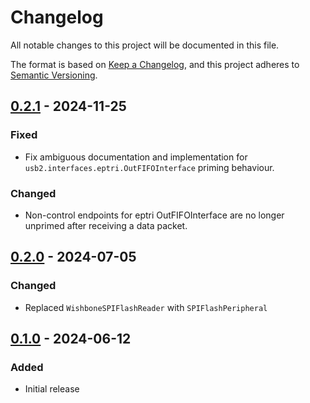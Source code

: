 # Changelog

All notable changes to this project will be documented in this file.

The format is based on [Keep a Changelog](https://keepachangelog.com/en/1.1.0/),
and this project adheres to [Semantic Versioning](https://semver.org/spec/v2.0.0.html).

<!--
## [Unreleased]
-->

## [0.2.1] - 2024-11-25
### Fixed
- Fix ambiguous documentation and implementation for `usb2.interfaces.eptri.OutFIFOInterface` priming behaviour.
### Changed
-  Non-control endpoints for eptri OutFIFOInterface are no longer unprimed after receiving a data packet.

## [0.2.0] - 2024-07-05
### Changed
- Replaced `WishboneSPIFlashReader` with `SPIFlashPeripheral`

## [0.1.0] - 2024-06-12
### Added
- Initial release

[Unreleased]: https://github.com/greatscottgadgets/luna-soc/compare/0.1.1...HEAD
[0.2.1]: https://github.com/greatscottgadgets/luna-soc/compare/0.2.0...0.2.1
[0.2.0]: https://github.com/greatscottgadgets/luna-soc/compare/0.1.0...0.2.0
[0.1.0]: https://github.com/greatscottgadgets/luna-soc/releases/tag/0.1.0
